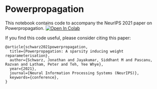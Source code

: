 # Powerpropagation

This notebook contains code to accompany the NeurIPS 2021 paper on Powerpropagation.  [![Open In Colab](https://colab.research.google.com/assets/colab-badge.svg)](https://colab.research.google.com/github/deepmind/deepmind_research/blob/master/powerpropagation/powerpropagation.ipynb)

If you find this code useful, please consider citing this paper:

```
@article{schwarz2021powerpropagation,
  title={Powerpropagation: A sparsity inducing weight reparameterisation},
  author={Schwarz, Jonathan and Jayakumar, Siddhant M and Pascanu, Razvan and Latham, Peter and Teh, Yee Whye},
  year={2021},
  journal={Neural Information Processing Systems (NeurIPS)},
  keywords={conference},
}
```
